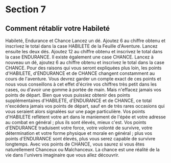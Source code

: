 # Section 7

## Comment rétablir votre Habileté

Habileté, Endurance et Chance
Lancez un dé. Ajoutez 6 au chiffre obtenu et inscrivez le total dans la case HABILETE de la Feuille d'Aventure.
Lancez ensuite les deux dés. Ajoutez 12 au chiffre obtenu et inscrivez le total dans la case ENDURANCE.
Il existe également une case CHANCE. Lancez à nouveau un dé, ajoutez 6 au chiffre obtenu et inscrivez le total dans la case CHANCE.
Pour des raisons qui vous seront expliquées plus loin, les points d'HABlLETE, d'ENDURANCE et de CHANCE changent constamment au cours de l'aventure. Vous devrez garder un compte exact de ces points et nous vous conseillons à cet effet d'écrire vos chiffres très petit dans les cases, ou d'avoir une gomme à portée de main. Mais n'effacez jamais vos points de départ.
Bien que vous puissiez obtenir des points supplémentaires d'HABlLETE, d'ENDURANCE et de
CHANCE, ce total n'excédera jamais vos points de départ, sauf en de très rares occasions qui vous seraient alors signalées sur une page particulière. Vos points d'HABlLETE reflètent votre art dans le maniement de l'épée et votre adresse au combat en général ; plus ils sont élevés, mieux c'est. Vos points d'ENDURANCE traduisent votre force, votre volonté de survivre, votre détermination et votre forme physique et morale en général ; plus vos points d'ENDURANCE sont élevés, plus vous serez capable de survivre longtemps. Avec vos points de CHANCE, vous saurez si vous êtes naturellement Chanceux ou Malchanceux. La chance est une réalité de la vie dans l'univers imaginaire que vous allez découvrir.